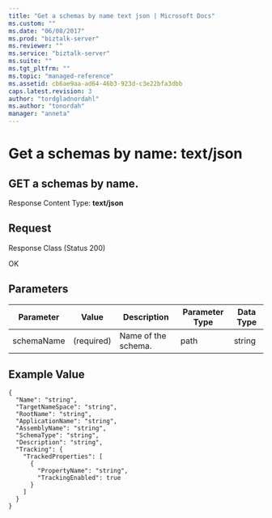 ```yaml
---
title: "Get a schemas by name text json | Microsoft Docs"
ms.custom: ""
ms.date: "06/08/2017"
ms.prod: "biztalk-server"
ms.reviewer: ""
ms.service: "biztalk-server"
ms.suite: ""
ms.tgt_pltfrm: ""
ms.topic: "managed-reference"
ms.assetid: cb6ae9aa-ad64-46b3-923d-c3e22bfa3dbb
caps.latest.revision: 3
author: "tordgladnordahl"
ms.author: "tonordah"
manager: "anneta"
---
```

# Get a schemas by name: text/json
## GET a schemas by name.

  Response Content Type: **text/json**

Request
---
Response Class (Status 200)

OK


## Parameters	
Parameter  |Value  |Description  |Parameter Type  |Data Type  	
---------|---------|---------|---------|---------| 	
schemaName|  (required)       | Name of the schema.|path  |  string | 	

## Example Value

```
{
  "Name": "string",
  "TargetNameSpace": "string",
  "RootName": "string",
  "ApplicationName": "string",
  "AssemblyName": "string",
  "SchemaType": "string",
  "Description": "string",
  "Tracking": {
    "TrackedProperties": [
      {
        "PropertyName": "string",
        "TrackingEnabled": true
      }
    ]
  }
}
```

